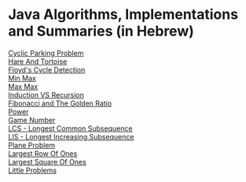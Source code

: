 #  Java Algorithms, Implementations and Summaries (in Hebrew)

[Cyclic Parking Problem](https://github.com/DorAzaria/Problems-on-Algorithms-1/blob/main/CyclicParking/CyclicParking.pdf)<br>
[Hare And Tortoise](https://github.com/DorAzaria/Problems-on-Algorithms-1/blob/main/HareAndTortoise/HareAndTortoise.pdf)<br>
[Floyd's Cycle Detection](https://github.com/DorAzaria/Problems-on-Algorithms-1/blob/main/FloydsCycleDetection/FloydsCycleDetection.pdf)<br>
[Min Max](https://github.com/DorAzaria/Problems-on-Algorithms-1/blob/main/MinMax/MinMax.pdf)<br>
[Max Max](https://github.com/DorAzaria/Problems-on-Algorithms-1/blob/main/MaxMax/MaxMax.pdf)<br>
[Induction VS Recursion](https://github.com/DorAzaria/Problems-on-Algorithms-1/blob/main/Recursion_VS_Induction/InductionVSRecursion.pdf)<br>
[Fibonacci and The Golden Ratio](https://github.com/DorAzaria/Problems-on-Algorithms-1/blob/main/Fibonacci/Fibonacci.pdf)<br>
[Power](https://github.com/DorAzaria/Problems-on-Algorithms-1/blob/main/Power/Power.pdf)<br>
[Game Number](https://github.com/DorAzaria/Problems-on-Algorithms-1/blob/main/GameNumber/GameNumber.pdf)<br>
[LCS - Longest Common Subsequence](https://github.com/DorAzaria/Problems-on-Algorithms-1/blob/main/LongestCommonSubsequence/LCS.pdf)<br>
[LIS - Longest Increasing Subsequence](https://github.com/DorAzaria/Problems-on-Algorithms-1/blob/main/LongestIncreasingSubsequence/LIS.pdf)<br>
[Plane Problem](https://github.com/DorAzaria/Problems-on-Algorithms-1/blob/main/PlaneProblem/PlaneProblem.pdf)<br>
[Largest Row Of Ones](https://github.com/DorAzaria/Problems-on-Algorithms-1/blob/main/LargestRowOfOnes/LargestRowOfOnes.pdf)<br>
[Largest Square Of Ones](https://github.com/DorAzaria/Problems-on-Algorithms-1/blob/main/LargestSquareOfOnes/LargestSquareOfOnes.pdf)<br>
[Little Problems](https://github.com/DorAzaria/Problems-on-Algorithms-1/blob/main/LittleProblems/LittleProblems.pdf)<br>
